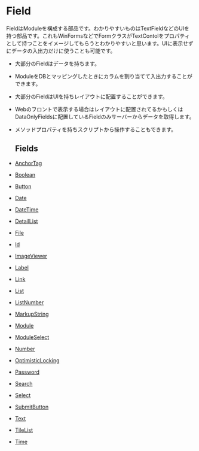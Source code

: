 # Field

FieldはModuleを構成する部品です。わかりやすいものはTextFieldなどのUIを持つ部品です。これもWinFormsなどでFormクラスがTextContolをプロパティとして持つことをイメージしてもらうとわかりやすいと思います。UIに表示せずにデータの入出力だけに使うことも可能です。
- 大部分のFieldはデータを持ちます。
- ModuleをDBとマッピングしたときにカラムを割り当てて入出力することができます。
- 大部分のFieldはUIを持ちレイアウトに配置することができます。
- Webのフロントで表示する場合はレイアウトに配置されてるかもしくはDataOnlyFieldsに配置しているFieldのみサーバーからデータを取得します。
- メソッドプロパティを持ちスクリプトから操作することもできます。

  ## Fields
- [AnchorTag](fields/AnchorTag.md)
- [Boolean](fields/Boolean.md)
- [Button](fields/Button.md)
- [Date](fields/Date.md)
- [DateTime](fields/DateTime.md)
- [DetailList](fields/DetailList.md)
- [File](fields/File.md)
- [Id](fields/Id.md)
- [ImageViewer](fields/ImageViewer.md)
- [Label](fields/Label.md)
- [Link](fields/Link.md)
- [List](fields/List.md)
- [ListNumber](fields/ListNumber.md)
- [MarkupString](fields/MarkupString.md)
- [Module](fields/Module.md)
- [ModuleSelect](fields/ModuleSelect.md)
- [Number](fields/Number.md)
- [OptimisticLocking](fields/OptimisticLocking.md)
- [Password](fields/Password.md)
- [Search](fields/Search.md)
- [Select](fields/Select.md)
- [SubmitButton](fields/SubmitButton.md)
- [Text](fields/Text.md)
- [TileList](fields/TileList.md)
- [Time](fields/Time.md)
